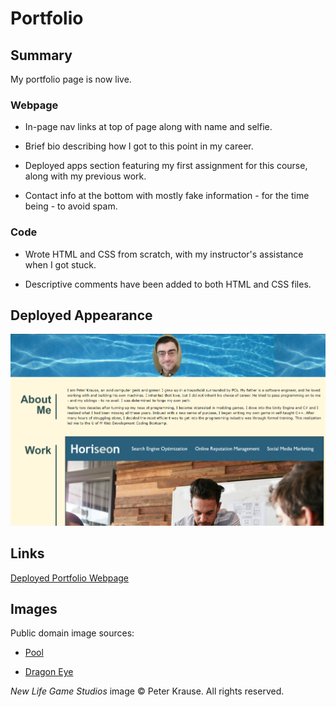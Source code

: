 # Portfolio

## Summary

My portfolio page is now live.

### Webpage

* In-page nav links at top of page along with name and selfie.

* Brief bio describing how I got to this point in my career.

* Deployed apps section featuring my first assignment for this course, along with my previous work.

* Contact info at the bottom with mostly fake information - for the time being - to avoid spam.

### Code

* Wrote HTML and CSS from scratch, with my instructor's assistance when I got stuck.

* Descriptive comments have been added to both HTML and CSS files.

## Deployed Appearance

![Screenshot of the deployed webpage](./assets/images/Portfolio%20Screen%20Sample.png)

## Links

[Deployed Portfolio Webpage](https://osorkon21.github.io/portfolio/)

## Images

Public domain image sources:

* [Pool](https://www.publicdomainpictures.net/en/view-image.php?image=7685&picture=pool-water-texture)

* [Dragon Eye](https://www.publicdomainpictures.net/en/view-image.php?image=418979&picture=dragon-fantasy-eye-dragon-eye)

*New Life Game Studios* image &copy; Peter Krause. All rights reserved.
